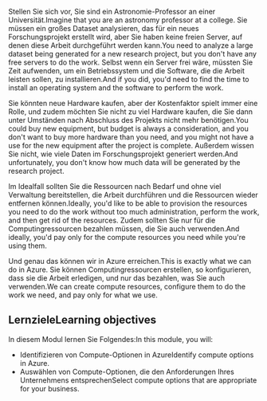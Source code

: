 <span data-ttu-id="39314-101">Stellen Sie sich vor, Sie sind ein Astronomie-Professor an einer Universität.</span><span class="sxs-lookup"><span data-stu-id="39314-101">Imagine that you are an astronomy professor at a college.</span></span> <span data-ttu-id="39314-102">Sie müssen ein großes Dataset analysieren, das für ein neues Forschungsprojekt erstellt wird, aber Sie haben keine freien Server, auf denen diese Arbeit durchgeführt werden kann.</span><span class="sxs-lookup"><span data-stu-id="39314-102">You need to analyze a large dataset being generated for a new research project, but you don't have any free servers to do the work.</span></span> <span data-ttu-id="39314-103">Selbst wenn ein Server frei wäre, müssten Sie Zeit aufwenden, um ein Betriebssystem und die Software, die die Arbeit leisten sollen, zu installieren.</span><span class="sxs-lookup"><span data-stu-id="39314-103">And if you did, you'd need to find the time to install an operating system and the software to perform the work.</span></span> 

<span data-ttu-id="39314-104">Sie könnten neue Hardware kaufen, aber der Kostenfaktor spielt immer eine Rolle, und zudem möchten Sie nicht zu viel Hardware kaufen, die Sie dann unter Umständen nach Abschluss des Projekts nicht mehr benötigen.</span><span class="sxs-lookup"><span data-stu-id="39314-104">You could buy new equipment, but budget is always a consideration, and you don't want to buy more hardware than you need, and you might not have a use for the new equipment after the project is complete.</span></span> <span data-ttu-id="39314-105">Außerdem wissen Sie nicht, wie viele Daten im Forschungsprojekt generiert werden.</span><span class="sxs-lookup"><span data-stu-id="39314-105">And unfortunately, you don't know how much data will be generated by the research project.</span></span>

<span data-ttu-id="39314-106">Im Idealfall sollten Sie die Ressourcen nach Bedarf und ohne viel Verwaltung bereitstellen, die Arbeit durchführen und die Ressourcen wieder entfernen können.</span><span class="sxs-lookup"><span data-stu-id="39314-106">Ideally, you'd like to be able to provision the resources you need to do the work without too much administration, perform the work, and then get rid of the resources.</span></span> <span data-ttu-id="39314-107">Zudem sollten Sie nur für die Computingressourcen bezahlen müssen, die Sie auch verwenden.</span><span class="sxs-lookup"><span data-stu-id="39314-107">And ideally, you'd pay only for the compute resources you need while you're using them.</span></span>

<span data-ttu-id="39314-108">Und genau das können wir in Azure erreichen.</span><span class="sxs-lookup"><span data-stu-id="39314-108">This is exactly what we can do in Azure.</span></span> <span data-ttu-id="39314-109">Sie können Computingressourcen erstellen, so konfigurieren, dass sie die Arbeit erledigen, und nur das bezahlen, was Sie auch verwenden.</span><span class="sxs-lookup"><span data-stu-id="39314-109">We can create compute resources, configure them to do the work we need, and pay only for what we use.</span></span>

## <a name="learning-objectives"></a><span data-ttu-id="39314-110">Lernziele</span><span class="sxs-lookup"><span data-stu-id="39314-110">Learning objectives</span></span>

<span data-ttu-id="39314-111">In diesem Modul lernen Sie Folgendes:</span><span class="sxs-lookup"><span data-stu-id="39314-111">In this module, you will:</span></span>

- <span data-ttu-id="39314-112">Identifizieren von Compute-Optionen in Azure</span><span class="sxs-lookup"><span data-stu-id="39314-112">Identify compute options in Azure.</span></span>
- <span data-ttu-id="39314-113">Auswählen von Compute-Optionen, die den Anforderungen Ihres Unternehmens entsprechen</span><span class="sxs-lookup"><span data-stu-id="39314-113">Select compute options that are appropriate for your business.</span></span>
